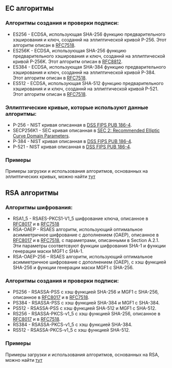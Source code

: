 ## EC алгоритмы

### Алгоритмы создания и проверки подписи:
 - ES256 - ECDSA, использующая SHA-256 функцию предварительного хэширования и ключ, созданнй на эллиптической кривой P-256. Этот алгоритм описан в [RFC7518](https://www.rfc-editor.org/rfc/rfc7518#page-9).
 - ES256K - ECDSA, использующая SHA-256 функцию предварительного хэширования и ключ, созданнй на эллиптической кривой P-256K. Этот алгоритм описан в [RFC8812](https://www.rfc-editor.org/rfc/rfc8812#name-using-secp256k1-with-jose-a).
 - ES384 - ECDSA, использующая SHA-384 функцию предварительного хэширования и ключ, созданнй на эллиптической кривой P-384. Этот алгоритм описан в [RFC7518](https://www.rfc-editor.org/rfc/rfc7518#page-9).
 - ES512 - ECDSA, использующая SHA-512 функцию предварительного хэширования и и ключ, созданнй на эллиптической кривой P-521. Этот алгоритм описан в [RFC7518](https://www.rfc-editor.org/rfc/rfc7518#page-9).
 
### Эллиптические кривые, которые используют данные алгоритмы:
 - P-256 - NIST кривая описанная в [DSS FIPS PUB 186-4](https://nvlpubs.nist.gov/nistpubs/FIPS/NIST.FIPS.186-4.pdf).
 - SECP256K1 - SEC кривая описанная в [SEC 2: Recommended Elliptic Curve Domain Parameters](https://www.secg.org/sec2-v2.pdf).
 - P-384 - NIST кривая описанная в [DSS FIPS PUB 186-4](https://nvlpubs.nist.gov/nistpubs/FIPS/NIST.FIPS.186-4.pdf).
 - P-521 - NIST кривая описанная в [DSS FIPS PUB 186-4](https://nvlpubs.nist.gov/nistpubs/FIPS/NIST.FIPS.186-4.pdf).
 
 ### Примеры
 
 Примеры загрузки и использования алгоритмов, основанных на эллиптических кривых, можно найти [тут](EC/readme.md)
 
## RSA алгоритмы

### Алгоритмы шифрования:
 - RSA1_5 - RSAES-PKCS1-V1_5 шифрование ключа, описанное в [RFC8017](https://www.rfc-editor.org/rfc/rfc8017#page-27) и в [RFC7518](https://www.rfc-editor.org/rfc/rfc7518#page-12)
 - RSA-OAEP - RSAES алгоритм, использующий оптимальное асимметричное шифрование с дополнением (OAEP), описанное в [RFC8017](https://www.rfc-editor.org/rfc/rfc8017#page-19) и в [RFC7518](https://www.rfc-editor.org/rfc/rfc7518#page-13), с параметрами, описанными в Section A.2.1. Эти параметры соответсвуют функции шифрования SHA-1 и функции генерации маски MGF1 с SHA-1.
 - RSA-OAEP-256 – RSAES алгоритм, использующий оптимальное асимметричное шифрование с дополнением (OAEP), с хэш функцией SHA-256 и функции генерации маски MGF1 с SHA-256.
 
 ### Алгоритмы создания и проверки подписи:
 - PS256 - RSASSA-PSS с хэш функцией SHA-256 и MGF1 с SHA-256, описанное в [RFC8017](https://www.rfc-editor.org/rfc/rfc8017#page-32) и в [RFC7518](https://www.rfc-editor.org/rfc/rfc7518#page-10).
 - PS384 - RSASSA-PSS с хэш функцией SHA-384 и MGF1 с SHA-384.
 - PS512 - RSASSA-PSS с хэш функцией SHA-512 и MGF1 с SHA-512.
 - RS256 - RSASSA-PKCS-v1_5 с хэш функцией SHA-256, описанное в [RFC8017](https://www.rfc-editor.org/rfc/rfc8017#page-35) и в [RFC7518](https://www.rfc-editor.org/rfc/rfc7518#page-8).
 - RS384 - RSASSA-PKCS-v1_5 с хэш функцией SHA-384.
 - RS512 - RSASSA-PKCS-v1_5 с хэш функцией SHA-512.

 ### Примеры
 
 Примеры загрузки и использования алгоритмов, основанных на RSA, можно найти [тут](RSA/readme.md)
